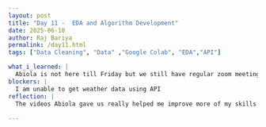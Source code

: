 ```yaml
---
layout: post
title: "Day 11 -  EDA and Algorithm Development"
date: 2025-06-10
author: Raj Bariya
permalink: /day11.html
tags: ["Data Cleaning", "Data" ,"Google Colab", "EDA","API"]

what_i_learned: |
  Abiola is not here till Friday but we still have regular zoom meeting. She assigns us some tasks. She told us to watch some videos regarding data cleaning, EDA and making a machine learning model. I completed all the videos and did some practice on some sample data from kaggle. I have had no problems so far. I feel ready to work on real datasets from which we will be making our model. Today, I am working on to improve more on my ML algorithm development skills. After completing all the tasks Abiola gave us, I tried working with NOAA API to get climate dta. I am still having some trouble in it and will still work on it after I get home.
blockers: |
  I am unable to get weather data using API
reflection: |
  The videos Abiola gave us really helped me improve more of my skills in ML/AI. I also helped my team members in which they were having issues on. Practicing on raw data to improve more of my skills and I am also working on developing more of my ML algo development skills. I do feek that all my team members are ready to work on real datasets. I made a program to get weather past weather of a specific location but I am having some issues on it. Need to work on it.
  
---
```

